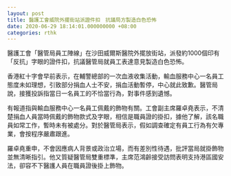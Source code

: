 ```yaml
---
layout: post
title: 醫護工會威院外擺街站派證件扣　抗議局方製造白色恐怖
date: 2020-06-29 18:14:01.000000000 +08:00
categories: rthk
---
```


醫護工會「醫管局員工陣線」在沙田威爾斯醫院外擺放街站，派發約1000個印有「反抗」字眼的證件扣，抗議醫管局就員工表達意見製造白色恐怖。

香港紅十字會早前表示，在輔警總部的一次血液收集活動，輸血服務中心一名員工態度未如理想，引致部分捐血人士不安，捐血活動暫停，中心就此致歉。醫管局說，接獲投訴指當日一名員工的不恰當行為，對事件感到遺憾。

有報道指與輸血服務中心一名員工佩戴的飾物有關。工會副主席羅卓堯表示，不清楚捐血人員當時佩戴的飾物款式及字眼，相信是職員證的掛扣，據他了解，該名職員如常工作，暫時未有被處分。對於醫管局表示，假如調查確定有員工行為有欠專業，會按程序嚴肅跟進。

羅卓堯重申，不會因應病人背景或政治立場，而有差別性待遇，批評當局就掛飾物並無清晰指引。他又質疑醫管局雙重標準，主席范鴻齡接受訪問表明支持港區國安法，卻容不下醫護人員在職員證後掛上飾物。
